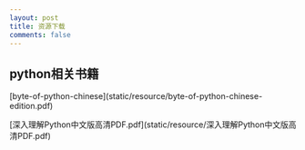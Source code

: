```yaml
---
layout: post
title: 资源下载
comments: false
---
```


## python相关书籍
<p>[byte-of-python-chinese](static/resource/byte-of-python-chinese-edition.pdf)</p>
<p>[深入理解Python中文版高清PDF.pdf](static/resource/深入理解Python中文版高清PDF.pdf)</p>